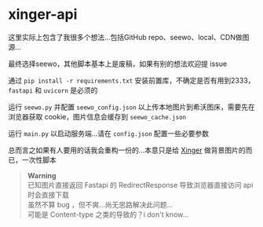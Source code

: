 # xinger-api

这里实际上包含了我很多个想法...包括GitHub repo、seewo、local、CDN做图源...

最终选择seewo，其他脚本基本上是废稿，如果有别的想法欢迎提 issue

通过 `pip install -r requirements.txt` 安装前置库，不确定是否有用到2333，`fastapi` 和 `uvicorn` 是必须的

运行 `seewo.py` 并配置 `seewo_config.json` 以上传本地图片到希沃图床，需要先在浏览器获取 cookie，图片信息会缓存到 `seewo_cache.json`

运行 `main.py` 以启动服务端...请在 `config.json` 配置一些必要参数

总而言之如果有人要用的话我会重构一份的...本意只是给 [Xinger](https://xinger.vip) 做背景图片的而已，一次性脚本

> **Warning**  
> 已知图片直接返回 Fastapi 的 RedirectResponse 导致浏览器直接访问 api 时会直接下载  
> 虽然不算 bug ，但不爽...尚无思路解决此问题...  
> 可能是 Content-type 之类的导致的？i don't know...
